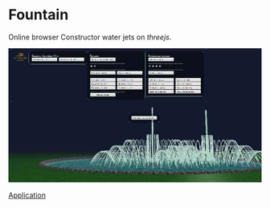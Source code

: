 # Fountain

Online browser Constructor water jets on *threejs*.  
  
  
![pic](https://github.com/fire888/fountain/blob/master/assets/screen.jpg)  
  
  
[Application](http://js.otrisovano.ru/fontan/) 
